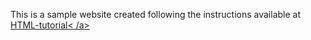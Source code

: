<!DOCTYPE html>
  <head>
  </head>

  <body>
  <p>
This is a sample website created following the instructions available at <a href="://www.learnenough.com/html-tutorial">HTML-tutorial< /a>


  </p>
  </body>
